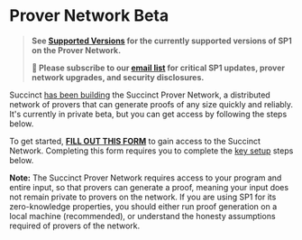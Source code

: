 # Prover Network Beta

> **See [Supported Versions](./prover-network/versions.md) for the currently supported versions of SP1 on the Prover Network.**
>
> **🚨 Please subscribe to our [email list](https://stats.sender.net/forms/elYpO1/view) for critical SP1 updates, prover network upgrades, and security disclosures.**

Succinct [has been building](https://blog.succinct.xyz/succinct-network/) the Succinct Prover Network, a distributed network of provers that can generate proofs of any size quickly and reliably. It's currently in private beta, but you can get access by following the steps below.

To get started, **[FILL OUT THIS FORM](https://forms.gle/rTUvhstS8PFfv9B3A)** to gain access to the Succinct
Network. Completing this form requires you to complete the [key
setup](./prover-network/key-setup.md) steps below.

**Note:** The Succinct Prover Network requires access to your program and entire input, so that provers can generate a proof, meaning your input does not remain private to provers on the network. If you are using SP1 for its zero-knowledge properties, you should either run proof generation on a local machine (recommended), or understand the honesty assumptions required of provers of the network.
